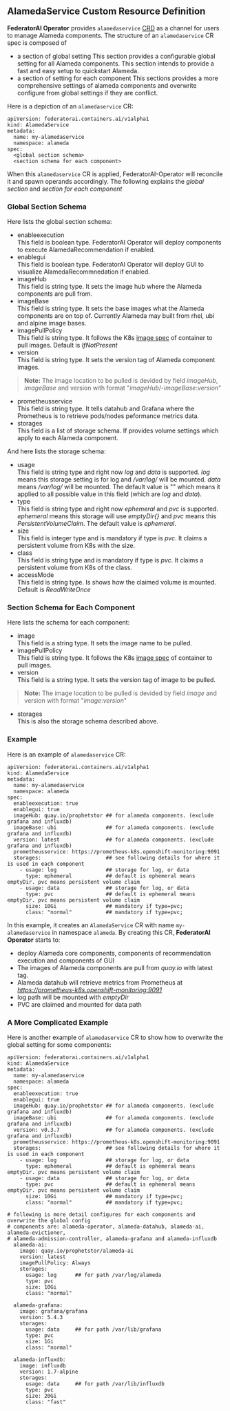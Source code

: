 ## AlamedaService Custom Resource Definition

**FederatorAI Operator** provides `alamedaservice` [CRD](https://kubernetes.io/docs/concepts/extend-kubernetes/api-extension/custom-resources/) as a channel for users to manage Alameda components. The structure of an `alamedaservice` CR spec is composed of
- a section of global setting
  This section provides a configurable global setting for all Alameda components. This section intends to provide a fast and easy setup to quickstart Alameda.
- a section of setting for each component
  This sections provides a more comprehensive settings of alameda components and overwrite configure from global settings if they are conflict.

Here is a depiction of an `alamedaservice` CR:
```
apiVersion: federatorai.containers.ai/v1alpha1
kind: AlamedaService
metadata:
  name: my-alamedaservice
  namespace: alameda
spec:
  <global section schema>
  <section schema for each component>
```
When this `alamedaservice` CR is applied, FederatorAI-Operator will reconcile it and spawn operands accordingly.
The following explains the *global section* and *section for each component*

### Global Section Schema

Here lists the global section schema:
- enableexecution  
  This field is boolean type. FederatorAI Operator will deploy components to execute AlamedaRecommendation if enabled.
- enablegui  
  This field is boolean type. FederatorAI Operator will deploy GUI to visualize AlamedaRecommnedation if enabled.
- imageHub  
  This field is string type. It sets the image hub where the Alameda components are pull from.
- imageBase  
  This field is string type. It sets the base images what the Alameda components are on top of. Currently Alameda may built from rhel, ubi and alpine image bases.
- imagePullPolicy  
  This field is string type. It follows the K8s [image spec](https://kubernetes.io/docs/concepts/containers/images/) of container to pull images. Default is *IfNotPresent*
- version  
  This field is string type. It sets the version tag of Alameda component images.
> **Note:** The image location to be pulled is devided by field *imageHub*, *imageBase* and version with format "*imageHub*/<component name>-*imageBase*:*version*"
- prometheusservice  
  This field is string type. It tells datahub and Grafana where the Prometheus is to retrieve pods/nodes peformance metrics data.
- storages  
  This field is a list of storage schema. If provides volume settings which apply to each Alameda component.

And here lists the storage schema:
- usage  
  This field is string type and right now *log* and *data* is supported. *log* means this storage setting is for log and */var/log/<application>* will be mounted. *data* means */var/log/<application>* will be mounted. The default value is "" which means it applied to all possible value in this field (which are *log* and *data*).
- type  
  This field is string type and right now *ephemeral* and *pvc* is supported. *ephemeral* means this storage will use *emptyDir{}* and *pvc* means this *PersistentVolumeClaim*. The default value is *ephemeral*.
- size  
  This field is integer type and is mandatory if type is *pvc*. It claims a persistent volume from K8s with the size.
- class  
  This field is string type and is mandatory if type is *pvc*. It claims a persistent volume from K8s of the class.
- accessMode  
  This field is string type. Is shows how the claimed volume is mounted. Default is *ReadWriteOnce*

### Section Schema for Each Component

Here lists the schema for each component:
- image  
  This field is a string type. It sets the image name to be pulled.
- imagePullPolicy  
  This field is string type. It follows the K8s [image spec](https://kubernetes.io/docs/concepts/containers/images/) of container to pull images.
- version  
  This field is a string type. It sets the version tag of image to be pulled.
> **Note:** The image location to be pulled is devided by field *image* and version with format "*image*:*version*"
- storages  
  This is also the storage schema described above.
  

### Example
Here is an example of `alamedaservice` CR:

```
apiVersion: federatorai.containers.ai/v1alpha1
kind: AlamedaService
metadata:
  name: my-alamedaservice
  namespace: alameda
spec:
  enableexecution: true
  enablegui: true
  imageHub: quay.io/prophetstor ## for alameda components. (exclude grafana and influxdb)
  imageBase: ubi                ## for alameda components. (exclude grafana and influxdb)
  version: latest               ## for alameda components. (exclude grafana and influxdb)
  prometheusservice: https://prometheus-k8s.openshift-monitoring:9091
  storages:                     ## see following details for where it is used in each component
    - usage: log                ## storage for log, or data
      type: ephemeral           ## default is ephemeral means emptyDir. pvc means persistent volume claim
    - usage: data               ## storage for log, or data
      type: pvc                 ## default is ephemeral means emptyDir. pvc means persistent volume claim
      size: 10Gi                ## mandatory if type=pvc;
      class: "normal"           ## mandatory if type=pvc;
```

In this example, it creates an `AlamedaService` CR with name `my-alamedaservice` in namespace `alameda`. By creating this CR, **FederatorAI Operator** starts to:
- deploy Alameda core components, components of recommendation execution and components of GUI
- The images of Alameda components are pull from *quay.io* with latest tag.
- Alameda datahub will retrieve metrics from Prometheus at *https://prometheus-k8s.openshift-monitoring:9091*
- log path will be mounted with *emptyDir*
- PVC are claimed and mounted for data path

### A More Complicated Example
Here is another example of `alamedaservice` CR to show how to overwrite the global setting for some components:

```
apiVersion: federatorai.containers.ai/v1alpha1
kind: AlamedaService
metadata:
  name: my-alamedaservice
  namespace: alameda
spec:
  enableexecution: true
  enablegui: true
  imageHub: quay.io/prophetstor ## for alameda components. (exclude grafana and influxdb)
  imageBase: ubi                ## for alameda components. (exclude grafana and influxdb)
  version: v0.3.7               ## for alameda components. (exclude grafana and influxdb)
  prometheusservice: https://prometheus-k8s.openshift-monitoring:9091
  storages:                     ## see following details for where it is used in each component
    - usage: log                ## storage for log, or data
      type: ephemeral           ## default is ephemeral means emptyDir. pvc means persistent volume claim
    - usage: data               ## storage for log, or data
      type: pvc                 ## default is ephemeral means emptyDir. pvc means persistent volume claim
      size: 10Gi                ## mandatory if type=pvc;
      class: "normal"           ## mandatory if type=pvc;

# following is more detail configures for each components and overwrite the global config
# components are: alameda-operator, alameda-datahub, alameda-ai, alameda-evictioner,
# alameda-admission-controller, alameda-grafana and alameda-influxdb
  alameda-ai:
    image: quay.io/prophetstor/alameda-ai
    version: latest
    imagePullPolicy: Always
    storages:
      usage: log      ## for path /var/log/alameda
      type: pvc
      size: 10Gi
      class: "normal"

  alameda-grafana:
    image: grafana/grafana
    version: 5.4.3
    storages:
      usage: data     ## for path /var/lib/grafana
      type: pvc
      size: 1Gi
      class: "normal"

  alameda-influxdb:
    image: influxdb
    version: 1.7-alpine
    storages:
      usage: data     ## for path /var/lib/influxdb
      type: pvc
      size: 20Gi
      class: "fast"
```

